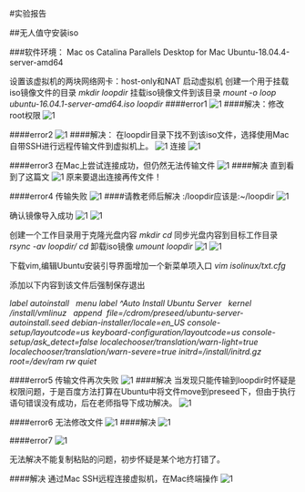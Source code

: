 #实验报告

##无人值守安装iso

###软件环境：
Mac os Catalina
Parallels Desktop for Mac
Ubuntu-18.04.4-server-amd64

设置该虚拟机的两块网络网卡：host-only和NAT
启动虚拟机
创建一个用于挂载iso镜像文件的目录
*mkdir loopdir*
挂载iso镜像文件到该目录
*mount -o loop ubuntu-16.04.1-server-amd64.iso loopdir*
####error1
![1](/image/error1-需修改root权限.png)
####解决：修改root权限
![1](/image/error1-解决.png)

####error2
![1](/image/error2-镜像挂载失败.png)
####解决：
在loopdir目录下找不到该iso文件，选择使用Mac自带SSH进行远程传输文件到虚拟机上。
![1](/image/查询ip.png)
连接
![1](/image/连接.png)

####error3
在Mac上尝试连接成功，但仍然无法传输文件
![1](/image/error3-传输失败.png)
####解决
直到看到了这篇文
![1](/image/csdn.png)
原来要退出连接再传文件！

####error4
传输失败
![1](/image/error4-传输失败.png)
####请教老师后解决
:/loopdir应该是:~/loopdir
![1](/image/远程传输镜像至虚拟机成功.png)

确认镜像导入成功
![1](/image/确认镜像导入成功.png)
![1](/image/确认挂载.png)

创建一个工作目录用于克隆光盘内容
*mkdir cd*
同步光盘内容到目标工作目录
*rsync -av loopdir/ cd*
卸载iso镜像
*umount loopdir*
![1](/image/同步光盘内容到目标工作目录.png)
![1](/image/卸载iso镜像.png)

下载vim,编辑Ubuntu安装引导界面增加一个新菜单项入口
*vim isolinux/txt.cfg*

添加以下内容到该文件后强制保存退出

*label autoinstall
  menu label ^Auto Install Ubuntu Server
  kernel /install/vmlinuz
  append  file=/cdrom/preseed/ubuntu-server-autoinstall.seed debian-installer/locale=en_US console-setup/layoutcode=us keyboard-configuration/layoutcode=us console-setup/ask_detect=false localechooser/translation/warn-light=true localechooser/translation/warn-severe=true initrd=/install/initrd.gz root=/dev/ram rw quiet*

####error5
传输文件再次失败
![1](/image/传输文件再次失败.png)
####解决
当发现只能传输到loopdir时怀疑是权限问题，于是百度方法打算在Ubuntu中将文件move到preseed下，但由于执行语句错误没有成功，后在老师指导下成功解决。
![1](/image/解决error5.png)

####error6
无法修改文件
![1](/image/error6.png)
####解决
![1](/image/error6解决.png)

####error7
![1](/image/error7.png)

无法解决不能复制粘贴的问题，初步怀疑是某个地方打错了。

####解决
通过Mac SSH远程连接虚拟机，在Mac终端操作
![1](image/error7解决.png)
